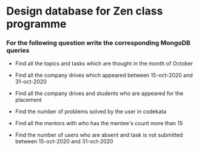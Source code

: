 # Design database for Zen class programme

### For the following question write the corresponding MongoDB queries

- Find all the topics and tasks which are thought in the month of October

- Find all the company drives which appeared between 15-oct-2020 and 31-oct-2020

- Find all the company drives and students who are appeared for the placement

- Find the number of problems solved by the user in codekata

- Find all the mentors with who has the mentee's count more than 15

- Find the number of users who are absent and task is not submitted between 15-oct-2020 and 31-oct-2020
